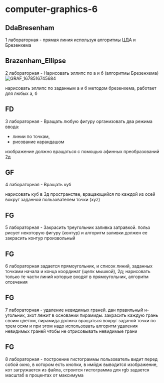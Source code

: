 # computer-graphics-6
## DdaBresenham
1 лабораторная - прямая линия используя алгоритмы ЦДА и Брезенхема  

## Brazenham_Ellipse
2 лабораторная - Нарисовать эллипс по а и б (алгоритмы Брезенхема)
![GRAF_1678516745684](https://user-images.githubusercontent.com/83748388/224469519-062e28b4-5c01-4a3a-945a-b01a61c02929.png)

нарисовать эллипс по заданным а и б методом брезенхема, работает для любых а, б
## FD
3 лабораторная - Вращать любую фигуру
организовать два режима ввода: 
* линии по точкам,
* рисование карандашом

изображение должно вращаться с помощью афинных преобразований 2д

## GF
4 лабораторная - Вращать куб

нарисовать куб в 3д пространстве, вращающийся по каждой из осей вокруг заданной пользователем точки (хyz)
## FG
5 лабораторная - Закрасить треугольник
заливка затравкой. польз рисует некоторую фигуру (контур) и алгоритм заливки должен ее закрасить
контур произвольный

## FG
6 лабораторная задается прямоугольник, и список линий, заданных точками начала и конца координат (щелк мышкой), 2д; нарисовать только те части линий которые входят в прямоугольник, алгоритм отсечения

## FG
7 лабораторная - удаление невидимых граней. 
дан правильный н-угольник, зкот лежит в основании пирамиды. закрасить каждую грань своим цветом, пирамида должна вращаться вокруг заданой точки по трем осям
и при этом надо использовать алгоритм удаления невидимых граней
чтобы не отрисовывать невидимые грани

## FG
8 лабораторная - построение гистограммы
пользователь видит перед собой окно, в котором есть кнопки, в имйдж выводится изображение, кот загружается из файла, строится гистограмма для rgb задается масштаб
в процентах
от максимума
